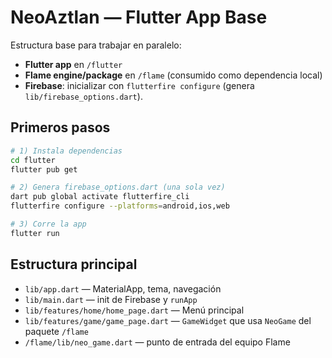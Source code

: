 # NeoAztlan — Flutter App Base

Estructura base para trabajar en paralelo:
- **Flutter app** en `/flutter`
- **Flame engine/package** en `/flame` (consumido como dependencia local)
- **Firebase**: inicializar con `flutterfire configure` (genera `lib/firebase_options.dart`).

## Primeros pasos
```bash
# 1) Instala dependencias
cd flutter
flutter pub get

# 2) Genera firebase_options.dart (una sola vez)
dart pub global activate flutterfire_cli
flutterfire configure --platforms=android,ios,web

# 3) Corre la app
flutter run
```

## Estructura principal
- `lib/app.dart` — MaterialApp, tema, navegación
- `lib/main.dart` — init de Firebase y `runApp`
- `lib/features/home/home_page.dart` — Menú principal
- `lib/features/game/game_page.dart` — `GameWidget` que usa `NeoGame` del paquete `/flame`
- `/flame/lib/neo_game.dart` — punto de entrada del equipo Flame
